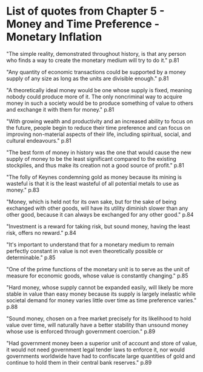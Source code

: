 # List of quotes from Chapter 5 - Money and Time Preference - Monetary Inflation

"The simple reality, demonstrated throughout history, is that any person who finds a way to create the monetary medium will try to do it." p.81

"Any quantity of economic transactions could be supported by a money supply of any size as long as the units are divisible enough." p.81

"A theoretically ideal money would be one whose supply is fixed, meaning nobody could produce more of it. The only noncriminal way to acquire money in such a society would be to produce something of value to others and exchange it with them for money." p.81

"With growing wealth and productivity and an increased ability to focus on the future, people begin to reduce their time preference and can focus on improving non-material aspects of their life, including spiritual, social, and cultural endeavours." p.81

"The best form of money in history was the one that would cause the new supply of money to be the least significant compared to the existing stockpiles, and thus make its creation not a good source of profit." p.81

"The folly of Keynes condemning gold as money because its mining is wasteful is that it is the least wasteful of all potential metals to use as money." p.83

"Money, which is held not for its own sake, but for the sake of being exchanged with other goods, will have its utility diminish slower than any other good, because it can always be exchanged for any other good." p.84

"Investment is a reward for taking risk, but sound money, having the least risk, offers no reward." p.84

"It's important to understand that for a monetary medium to remain perfectly constant in value is not even theoretically possible or determinable." p.85

"One of the prime functions of the monetary unit is to serve as the unit of measure for economic goods, whose value is constantly changing." p.85

"Hard money, whose supply cannot be expanded easily, will likely be more stable in value than easy money because its supply is largely inelastic while societal demand for money varies little over time as time preference varies." p.88

"Sound money, chosen on a free market precisely for its likelihood to hold value over time, will naturally have a better stability than unsound money whose use is enforced through government coercion." p.89

"Had government money been a superior unit of account and store of value, it would not need government legal tender laws to enforce it, nor would governments worldwide have had to confiscate large quantities of gold and continue to hold them in their central bank reserves." p.89
